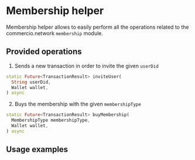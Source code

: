 # Membership helper
Membership helper allows to easily perform all the operations related to the commercio.network `membership` module.
## Provided operations
1. Sends a new transaction in order to invite the given `userDid`
```dart
static Future<TransactionResult> inviteUser(
  String userDid,
  Wallet wallet,
) async
```
2. Buys the membership with the given `membershipType`
```dart
static Future<TransactionResult> buyMembership(
  MembershipType membershipType,
  Wallet wallet,
) async
```
## Usage examples
